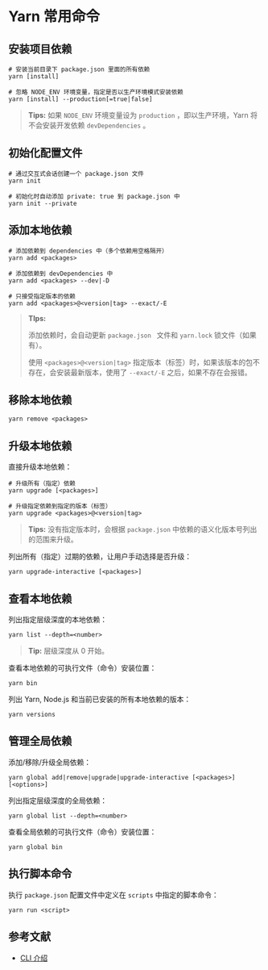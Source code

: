 # Yarn 常用命令

## 安装项目依赖

```shell
# 安装当前目录下 package.json 里面的所有依赖
yarn [install]

# 忽略 NODE_ENV 环境变量，指定是否以生产环境模式安装依赖
yarn [install] --production[=true|false]
```

> **Tips:** 如果 `NODE_ENV` 环境变量设为 `production` ，即以生产环境，Yarn 将不会安装开发依赖 `devDependencies` 。

## 初始化配置文件

```shell
# 通过交互式会话创建一个 package.json 文件
yarn init

# 初始化时自动添加 private: true 到 package.json 中
yarn init --private
```

## 添加本地依赖

```shell
# 添加依赖到 dependencies 中（多个依赖用空格隔开）
yarn add <packages>

# 添加依赖到 devDependencies 中
yarn add <packages> --dev|-D

# 只接受指定版本的依赖
yarn add <packages>@<version|tag> --exact/-E
```

> **TIps:** 
>
> 添加依赖时，会自动更新 `package.json `  文件和 `yarn.lock` 锁文件（如果有）。
>
> 使用 `<packages>@<version|tag>` 指定版本（标签）时，如果该版本的包不存在，会安装最新版本，使用了 `--exact/-E` 之后，如果不存在会报错。

## 移除本地依赖

```shell
yarn remove <packages>
```

## 升级本地依赖

直接升级本地依赖：

```shell
# 升级所有（指定）依赖
yarn upgrade [<packages>]

# 升级指定依赖到指定的版本（标签）
yarn upgrade <packages>@<version|tag>
```

> **Tips:** 没有指定版本时，会根据 `package.json` 中依赖的语义化版本号列出的范围来升级。

列出所有（指定）过期的依赖，让用户手动选择是否升级：

```shell
yarn upgrade-interactive [<packages>]
```

## 查看本地依赖

列出指定层级深度的本地依赖：

```shell
yarn list --depth=<number>
```

> **Tip:** 层级深度从 0 开始。

查看本地依赖的可执行文件（命令）安装位置：

```shell
yarn bin
```

列出 Yarn, Node.js 和当前已安装的所有本地依赖的版本：

```shell
yarn versions
```

## 管理全局依赖

添加/移除/升级全局依赖：

```shell
yarn global add|remove|upgrade|upgrade-interactive [<packages>] [<options>]
```

列出指定层级深度的全局依赖：

```shell
yarn global list --depth=<number>
```

查看全局依赖的可执行文件（命令）安装位置：

```shell
yarn global bin
```

## 执行脚本命令

执行 `package.json` 配置文件中定义在 `scripts` 中指定的脚本命令：

```shell
yarn run <script>
```

## 参考文献

*   [CLI 介绍](https://yarnpkg.com/zh-Hans/docs/cli/)

